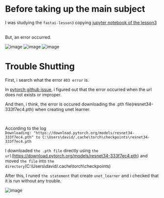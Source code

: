 # Before taking up the main subject
I was studying the ```fastai-lesson3``` copying [jupyter notebook of the lesson3](https://nbviewer.jupyter.org/github/fastai/course-v3/blob/master/nbs/dl1/lesson3-camvid.ipynb)

<br>
But, an error occurred.
<br>

![image](https://user-images.githubusercontent.com/47529632/74465592-8a1e2800-4e4a-11ea-9c4f-fd8992fb29bd.png)
![image](https://user-images.githubusercontent.com/47529632/74465720-c6ea1f00-4e4a-11ea-8501-0cecac575d3f.png)
![image](https://user-images.githubusercontent.com/47529632/74465770-db2e1c00-4e4a-11ea-88ca-8eb797a4e888.png)


# Trouble Shutting

First, i search what the error ```403 error``` is.

In [pytorch github issue](https://github.com/PetrochukM/PyTorch-NLP/issues/70), i figured out that the error occurred when the url does not exists or improper.

And then, i think, the error is occured downloading the .pth file(resnet34-333f7ec4.pth) when creating unet learner.

<br>

According to the log <br>
``` Downloading: "https://download.pytorch.org/models/resnet34-333f7ec4.pth" to C:\Users\david/.cache\torch\checkpoints\resnet34-333f7ec4.pth ```

I downloaded ```the .pth file``` directly using ```the url```(https://download.pytorch.org/models/resnet34-333f7ec4.pth) and moved ```the file``` into ```the directory```(C:\Users\david/.cache\torch\checkpoints)

After this, I runed ```the statement``` that create ```unet_learner``` and i checked that it is run without any trouble.

![image](https://user-images.githubusercontent.com/47529632/74467742-77a5ed80-4e4e-11ea-85d8-35a3c0600ef2.png)